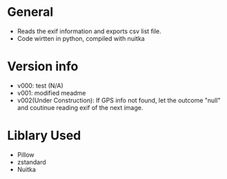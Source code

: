 # General
* Reads the exif information and exports csv list file.
* Code wirtten in python, compiled with nuitka

# Version info
* v000: test (N/A)
* v001: modified meadme
* v002(Under Construction): If GPS info not found, let the outcome "null" and coutinue reading exif of the next image.

# Liblary Used
* Pillow
* zstandard
* Nuitka

